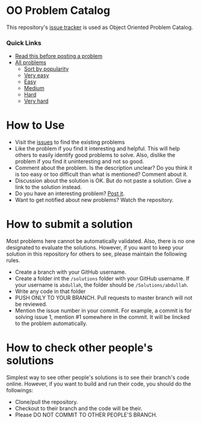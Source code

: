 # OO Problem Catalog
This repository's [issue tracker](https://github.com/iut-cse/oo-problem-catalog/issues) is used as Object Oriented Problem Catalog.

### Quick Links
* [Read this before posting a problem](CONTRIBUTING.md)
* [All problems](https://github.com/iut-cse/oo-problem-catalog/issues)
  * [Sort by popularity](https://github.com/iut-cse/oo-problem-catalog/issues?q=is%3Aissue+is%3Aopen+sort%3Areactions-%2B1-desc)
  * [Very easy](https://github.com/iut-cse/oo-problem-catalog/issues?q=is%3Aopen+is%3Aissue+label%3A%22Very+Easy%22)
  * [Easy](https://github.com/iut-cse/oo-problem-catalog/issues?q=is%3Aopen+is%3Aissue+label%3AEasy)
  * [Medium](https://github.com/iut-cse/oo-problem-catalog/issues?q=is%3Aopen+is%3Aissue+label%3AMedium)
  * [Hard](https://github.com/iut-cse/oo-problem-catalog/issues?q=is%3Aopen+is%3Aissue+label%3AHard)
  * [Very hard](https://github.com/iut-cse/oo-problem-catalog/issues?q=is%3Aopen+is%3Aissue+label%3A%22Very+Hard%22)

# How to Use
* Visit the [issues](https://github.com/iut-cse/oo-problem-catalog/issues) to find the existing problems
* Like the problem if you find it interesting and helpful. This will help others to easily identify good problems to solve. Also, dislike the problem if you find it uninteresting and not so good.
* Comment about the problem. Is the description unclear? Do you think it is too easy or too difficult than what is mentioned? Comment about it.
* Discussion about the solution is OK. But do not paste a solution. Give a link to the solution instead.
* Do you have an interesting problem? [Post it](https://github.com/iut-cse/oo-problem-catalog/issues/new?template=problem.md).
* Want to get notified about new problems? Watch the repository.

# How to submit a solution
Most problems here cannot be automatically validated. Also, there is no one designated to evaluate the solutions. However, if you want to keep your solution in this repository for others to see, please maintain the following rules.
* Create a branch with your GitHub username.
* Create a folder int the `/solutions` folder with your GitHub username. If your username is `abdullah`, the folder should be `/Solutions/abdullah`.
* Write any code in that folder
* PUSH ONLY TO YOUR BRANCH. Pull requests to master branch will not be reviewed.
* Mention the issue number in your commit. For example, a commit is for solving issue 1, mention #1 somewhere in the commit. It will be lincked to the problem automatically.

# How to check other people's solutions
Simplest way to see other people's solutions is to see their branch's code online. However, if you want to build and run their code, you should do the followings:
* Clone/pull the repository.
* Checkout to their branch and the code will be their.
* Please DO NOT COMMIT TO OTHER PEOPLE'S BRANCH.



